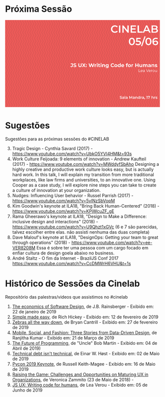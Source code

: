 # Próxima Sessão
![Em cartaz](/posters/2019_06_05.png)

# Sugestões
Sugestões para as próximas sessões do #CINELAB

3. Tragic Design - Cynthia Savard (2017) - https://www.youtube.com/watch?v=UbkO5YVI4HM&t=93s
4. Work Culture Feijoada: 9 elements of innovation - Andrew Kaufteil (2017) - https://www.youtube.com/watch?v=MWddyfSbAho
Designing a highly creative and productive work culture looks easy, but is actually hard work. In this talk, I will explain my transition from more traditional workplaces, like law firms and universities, to an innovative one. Using Cooper as a case study, I will explore nine steps you can take to create a culture of innovation at your organization.
5. Nudges: Influencing User behavior - Russel Parrish (2017) - https://www.youtube.com/watch?v=5vlNzSbVopM
6. Kim Goodwin's keynote at ILA18, "Bring Back Human-Centered" (2018) - https://www.youtube.com/watch?v=KPjWcuZF_gE
7. Rama Gheerawo's keynote at ILA18, "Design to Make a Difference: inclusive design and interactions" (2018) - https://www.youtube.com/watch?v=U9Qhzt1xGVc
(6 e 7 são parecidas, talvez escolher entre elas. não assisti nenhuma das duas completa)
8. Dave Malouf's keynote at ILA18, "DesignOps: Getting your team to great through operations" (2018) - https://www.youtube.com/watch?v=ee-VER8208M
Essa é sobre ter uma pessoa com um cargo focado em enfiar cultura de design goela abaixo no business.
9. André Staltz - O fim da Internet - BrazilJS Conf 2017 https://www.youtube.com/watch?v=CcDMWrH6VHU&t=1s


# Histórico de Sessões da Cinelab
Repositório das palestras/videos que assistimos no #cinelab

1. [The economics of Software Design](https://www.youtube.com/watch?v=TQ9rng6YFeY), de J.B. Rainsberger - Exibido em: 22 de janeiro de 2019
2. [Simple made easy](https://www.infoq.com/presentations/Simple-Made-Easy), de Rich Hickey - Exibido em: 12 de fevereiro de 2019
3. [Zebras all the way down](https://www.youtube.com/watch?v=fE2KDzZaxvE), de Bryan Cantrill - Exibido em: 27 de fevereiro de 2019
4. [Mobile, Social, and Fashion: Three Stories from Data-Driven Design](https://www.youtube.com/watch?v=r2kKHelhdBA), de Ranjitha Kumar - Exibido em: 21 de Março de 2019
5. [The Future of Programming](https://www.youtube.com/watch?v=ecIWPzGEbFc), de "Uncle" Bob Martin - Exibido em: 04 de Abril de 2019)
6. [Technical debt isn't technical](https://www.youtube.com/watch?v=CXyNZYDO07Q), de Einar W. Høst - Exibido em: 02 de Maio de 2019
7. [Pycon 2019 Keynote](https://www.youtube.com/watch?v=ftP5BQh1-YM), de Russell Keith-Magee - Exibido em: 16 de Maio de 2019
9. [Raising the Game: Challenges and Opportunities on Maturing UX in Organizations](https://www.youtube.com/watch?v=vjkKZTLJBi8), de Veronica Zammito (23 de Maio de 2018) -
10. [JS UX: Writing code for humans](https://www.youtube.com/watch?v=loj3CLHovt0), de Lea Verou - Exibido em: 05 de Junho de 2019
